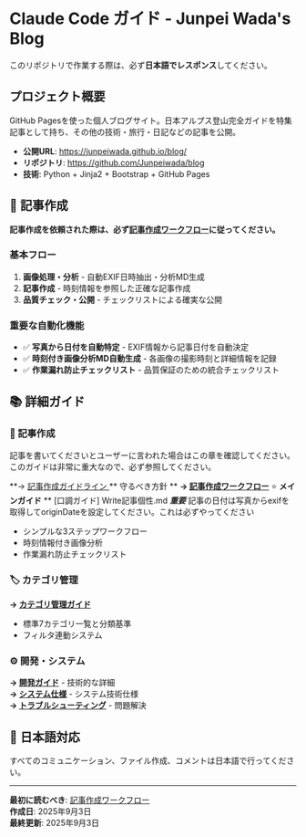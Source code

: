 # Claude Code ガイド - Junpei Wada's Blog

このリポジトリで作業する際は、必ず**日本語でレスポンス**してください。

## プロジェクト概要

GitHub Pagesを使った個人ブログサイト。日本アルプス登山完全ガイドを特集記事として持ち、その他の技術・旅行・日記などの記事を公開。

- **公開URL**: https://junpeiwada.github.io/blog/
- **リポジトリ**: https://github.com/Junpeiwada/blog
- **技術**: Python + Jinja2 + Bootstrap + GitHub Pages

## 🚀 記事作成

**記事作成を依頼された際は、必ず[記事作成ワークフロー](docs/ARTICLE_WORKFLOW.md)に従ってください。**

### 基本フロー
1. **画像処理・分析** - 自動EXIF日時抽出・分析MD生成
2. **記事作成** - 時刻情報を参照した正確な記事作成  
3. **品質チェック・公開** - チェックリストによる確実な公開

### 重要な自動化機能
- ✅ **写真から日付を自動特定** - EXIF情報から記事日付を自動決定
- ✅ **時刻付き画像分析MD自動生成** - 各画像の撮影時刻と詳細情報を記録
- ✅ **作業漏れ防止チェックリスト** - 品質保証のための統合チェックリスト

## 📚 詳細ガイド

### 📝 記事作成

記事を書いてくださいとユーザーに言われた場合はこの章を確認してください。
このガイドは非常に重大なので、必ず参照してください。

**→ [記事作成ガイドライン ](docs/ARTICLE_GUIDE.md) ** 守るべき方針 ** 
**→ [記事作成ワークフロー](docs/ARTICLE_WORKFLOW.md)** ⭐ **メインガイド**
** [口調ガイド] Write記事個性.md
***重要*** 
記事の日付は写真からexifを取得してoriginDateを設定してください。これは必ずやってください

- シンプルな3ステップワークフロー
- 時刻情報付き画像分析
- 作業漏れ防止チェックリスト

### 🏷️ カテゴリ管理
**→ [カテゴリ管理ガイド](docs/CATEGORY_GUIDE.md)**  
- 標準7カテゴリ一覧と分類基準
- フィルタ連動システム

### ⚙️ 開発・システム
**→ [開発ガイド](docs/DEVELOPMENT.md)** - 技術的な詳細  
**→ [システム仕様](docs/SYSTEM_SPECS.md)** - システム技術仕様  
**→ [トラブルシューティング](docs/TROUBLESHOOTING.md)** - 問題解決

## 🔄 日本語対応

すべてのコミュニケーション、ファイル作成、コメントは日本語で行ってください。

---

**最初に読むべき**: [記事作成ワークフロー](docs/ARTICLE_WORKFLOW.md)  
**作成日**: 2025年9月3日  
**最終更新**: 2025年9月3日